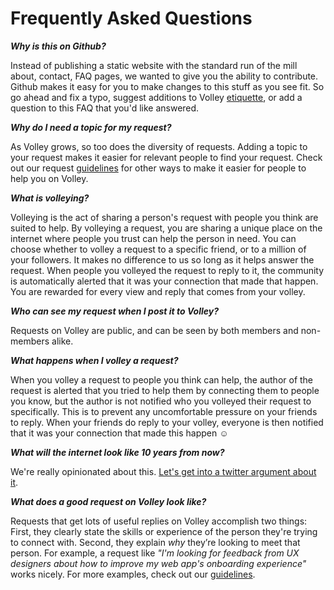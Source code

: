 Frequently Asked Questions
==
***Why is this on Github?***

Instead of publishing a static website with the standard run of the mill about, contact, FAQ pages, we wanted to give you the ability to contribute. Github makes it easy for you to make changes to this stuff as you see fit. So go ahead and fix a typo, suggest additions to Volley [etiquette](https://github.com/VolleyIndustries/readme/blob/master/etiquette.md), or add a question to this FAQ that you'd like answered.   

***Why do I need a topic for my request?***

As Volley grows, so too does the diversity of requests. Adding a topic to your request makes it easier for relevant people to find your request. Check out our request [guidelines](https://github.com/VolleyIndustries/readme/blob/master/guidelines.md) for other ways to make it easier for people to help you on Volley.

***What is volleying?***

Volleying is the act of sharing a person's request with people you think are suited to help. By volleying a request, you are sharing a unique place on the internet where people you trust can help the person in need. You can choose whether to volley a request to a specific friend, or to a million of your followers. It makes no difference to us so long as it helps answer the request. When people you volleyed the request to reply to it, the community is automatically alerted that it was your connection that made that happen. You are rewarded for every view and reply that comes from your volley. 


***Who can see my request when I post it to Volley?***

Requests on Volley are public, and can be seen by both members and non-members alike. 

***What happens when I volley a request?***

When you volley a request to people you think can help, the author of the request is alerted that you tried to help them by connecting them to people you know, but the author is not notified who you volleyed their request to specifically. This is to prevent any uncomfortable pressure on your friends to reply. When your friends do reply to your volley, everyone is then notified that it was your connection that made this happen ☺️

***What will the internet look like 10 years from now?***

We're really opinionated about this. [Let's get into a twitter argument about it](http://twitter.com/volleyworks). 

***What does a good request on Volley look like?***

Requests that get lots of useful replies on Volley accomplish two things: First, they clearly state the skills or experience of the person they're trying to connect with. Second, they explain *why* they’re looking to meet that person. For example, a request like *"I'm looking for feedback from UX designers about how to improve my web app's onboarding experience"* works nicely. For more examples, check out our [guidelines](https://github.com/VolleyIndustries/readme/blob/master/guidelines.md). 

 

<!--***What is Karma?***-->

<!--Karma is a reflection of how much you’ve contributed to the Volley community. Help others to earn more! Creating a request currently costs 10 Karma. Replying earns you 2 and volleying gets you a whopping 5 Karma. -->

